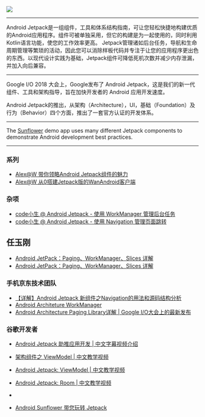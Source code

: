 ![](https://raw.githubusercontent.com/googlesamples/android-sunflower/master/screenshots/jetpack_donut.png)

---

Android Jetpack是一组组件，工具和体系结构指南，可让您轻松快捷地构建优质的Android应用程序。组件可被单独采用，但它的构建是为一起使用的，同时利用Kotlin语言功能，使您的工作效率更高。 Jetpack管理诸如后台任务，导航和生命周期管理等繁琐的活动，因此您可以消除样板代码并专注于让您的应用程序更出色的东西。以现代设计实践为基础，Jetpack组件可降低死机次数并减少内存泄漏，并加入向后兼容。

---

Google I/O 2018 大会上，Google发布了 Android Jetpack，这是我们的新一代组件、工具和架构指导，旨在加快开发者的 Android 应用开发速度。

Android Jetpack的推出，从架构（Architecture），UI，基础（Foundation）及行为（Behavior）四个方面，推出了一套官方认证的开发体系。

---

The [Sunflower](https://github.com/googlesamples/android-sunflower) demo app uses many different Jetpack components to demonstrate Android development best practices.

---

### 系列
* [Alex@W 带你领略Android Jetpack组件的魅力](https://mp.weixin.qq.com/s?__biz=MzAxMTI4MTkwNQ==&mid=2650826588&idx=1&sn=21288ece071c7c0d1ead1d4cd8a95c67&chksm=80b7b3c2b7c03ad4877d1204f27734b7b5f13990d2af774df5b96f699cc28778e43843d007b2&scene=21&ascene=7&devicetype=android-26&version=2607033a&nettype=WIFI&abtest_cookie=BAABAAoACwANABQABAAjlx4AWJkeAImZHgCMmR4AAAA%3D&lang=zh_CN&pass_ticket=DTspO6G6zPJmQgIWMuIgxjzMGNqJ7CX01ZPOfo4r2vGxy6WNbFQBcNXFz%2BF0%2Bca6&wx_header=1)
* [Alex@W  从0搭建Jetpack版的WanAndroid客户端](https://mp.weixin.qq.com/s?__biz=MzAxMTI4MTkwNQ==&mid=2650826703&idx=1&sn=2f46672ef6c48482784a831732b6669b&chksm=80b7b351b7c03a4702be19b5bd947a6d70caa6cdeddee9f4a54b76770cef5b6b92a85341db9a&scene=0&subscene=131&ascene=7&devicetype=android-26&version=2607033a&nettype=WIFI&abtest_cookie=BAABAAoACwANABQABAAjlx4AWJkeAImZHgCMmR4AAAA%3D&lang=zh_CN&pass_ticket=DTspO6G6zPJmQgIWMuIgxjzMGNqJ7CX01ZPOfo4r2vGxy6WNbFQBcNXFz%2BF0%2Bca6&wx_header=1)

### 杂项

* [code小生 @ Android Jetpack - 使用 WorkManager 管理后台任务](https://mp.weixin.qq.com/s/Z_1qmXraIBboAcR8NGkpdQ)  
* [code小生 @ Android Jetpack - 使用 Navigation 管理页面跳转](https://mp.weixin.qq.com/s/gFFnTChoTiwSiBD8DTCQ_Q)  

## 任玉刚

* [Android JetPack：Paging、WorkManager、Slices 详解](https://mp.weixin.qq.com/s/OorUNDO3GVHATJrZOijh_A)  
* [Android JetPack：Paging、WorkManager、Slices 详解](https://mp.weixin.qq.com/s/OorUNDO3GVHATJrZOijh_A)

### 手机京东技术团队

* [【详解】Android Jetpack 新组件之Navigation的用法和源码结构分析](https://mp.weixin.qq.com/s/yNfB9r7sduL54ug-ig26wQ)  
* [Android Architeture WorkManager](https://mp.weixin.qq.com/s/ffRgLjaio5V1DN-p9yDw3A)
* [Android Architecture Paging Library详解 | Google I/O大会上的最新发布](https://mp.weixin.qq.com/s/rMFgZ4nKOELDCO0tqtdVWQ)

### 谷歌开发者

* [Android Jetpack 助推应用开发 | 中文字幕视频介绍](https://mp.weixin.qq.com/s/o_q4FgVJjYeP2OHEB8PjnQ)  

* [架构组件之 ViewModel | 中文教学视频](https://mp.weixin.qq.com/s/RcupMal5d-N36rq42Xb0WQ)

* [Android Jetpack: ViewModel | 中文教学视频](https://mp.weixin.qq.com/s/uGWH1os8Kq3Pp6_x5hXI8Q)
* [Android Jetpack: Room | 中文教学视频](https://mp.weixin.qq.com/s/JH3XG39qhfuCKDX98To3zA)

* []()

* [Android Sunflower 带您玩转 Jetpack](https://mp.weixin.qq.com/s/k-zQVB5EhsKXIR1H3hbGYQ)